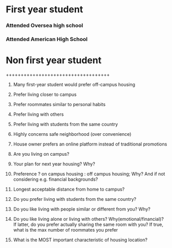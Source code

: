 # First year student
### Attended Oversea high school
### Attended American High School

# Non first year student



+++++++++++++++++++++++++++++++++++
1. Many first-year student would prefer off-campus housing  
2. Prefer living closer to campus
3. Prefer roommates similar to personal habits
4. Prefer living with others
5. Prefer living with students from the same country
6. Highly concerns safe neighborhood (over convenience)
7. House owner prefers an online platform instead of traditional promotions


1. Are you living on campus?
2. Your plan for next year housing? Why?
3. Preference ? on campus housing : off campus housing; Why? And if not considering e.g. financial backgrounds?
4. Longest acceptable distance from home to campus?
5. Do you prefer living with students from the same country?
6. Do you like living with people similar or different from you? Why?
7. Do you like living alone or living with others? Why(emotional/financial)? If latter, do you prefer actually sharing the same room with you? If true, what is the max number of roommates you prefer
8. What is the MOST important characteristic of housing location?

